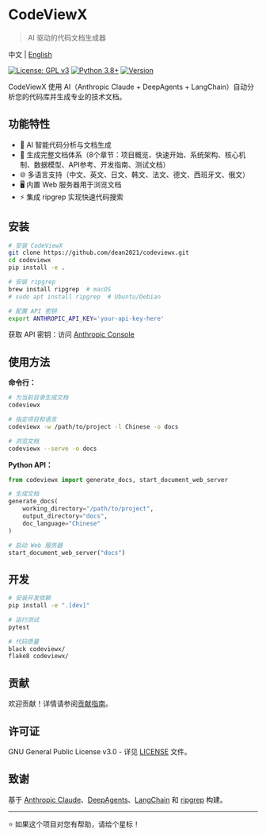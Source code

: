 # CodeViewX

> AI 驱动的代码文档生成器

中文 | [English](README.md)

[![License: GPL v3](https://img.shields.io/badge/License-GPLv3-blue.svg)](https://www.gnu.org/licenses/gpl-3.0)
[![Python 3.8+](https://img.shields.io/badge/python-3.8+-blue.svg)](https://www.python.org/downloads/)
[![Version](https://img.shields.io/badge/version-0.2.0-green.svg)](https://github.com/dean2021/codeviewx)

CodeViewX 使用 AI（Anthropic Claude + DeepAgents + LangChain）自动分析您的代码库并生成专业的技术文档。

## 功能特性

- 🤖 AI 智能代码分析与文档生成
- 📝 生成完整文档体系（8个章节：项目概览、快速开始、系统架构、核心机制、数据模型、API参考、开发指南、测试文档）
- 🌐 多语言支持（中文、英文、日文、韩文、法文、德文、西班牙文、俄文）
- 🖥️ 内置 Web 服务器用于浏览文档
- ⚡ 集成 ripgrep 实现快速代码搜索

## 安装

```bash
# 安装 CodeViewX
git clone https://github.com/dean2021/codeviewx.git
cd codeviewx
pip install -e .

# 安装 ripgrep
brew install ripgrep  # macOS
# sudo apt install ripgrep  # Ubuntu/Debian

# 配置 API 密钥
export ANTHROPIC_API_KEY='your-api-key-here'
```

获取 API 密钥：访问 [Anthropic Console](https://console.anthropic.com/)

## 使用方法

**命令行：**
```bash
# 为当前目录生成文档
codeviewx

# 指定项目和语言
codeviewx -w /path/to/project -l Chinese -o docs

# 浏览文档
codeviewx --serve -o docs
```

**Python API：**
```python
from codeviewx import generate_docs, start_document_web_server

# 生成文档
generate_docs(
    working_directory="/path/to/project",
    output_directory="docs",
    doc_language="Chinese"
)

# 启动 Web 服务器
start_document_web_server("docs")
```

## 开发

```bash
# 安装开发依赖
pip install -e ".[dev]"

# 运行测试
pytest

# 代码质量
black codeviewx/
flake8 codeviewx/
```

## 贡献

欢迎贡献！详情请参阅[贡献指南](CONTRIBUTING.zh.md)。

## 许可证

GNU General Public License v3.0 - 详见 [LICENSE](LICENSE) 文件。

## 致谢

基于 [Anthropic Claude](https://www.anthropic.com/)、[DeepAgents](https://github.com/langchain-ai/deepagents)、[LangChain](https://www.langchain.com/) 和 [ripgrep](https://github.com/BurntSushi/ripgrep) 构建。

---

⭐ 如果这个项目对您有帮助，请给个星标！
